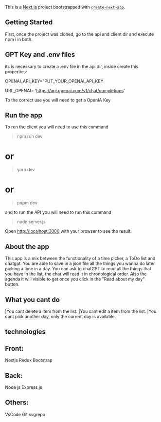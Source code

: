 This is a [Next.js](https://nextjs.org/) project bootstrapped with [`create-next-app`](https://github.com/vercel/next.js/tree/canary/packages/create-next-app).

## Getting Started

First, once the project was cloned, go to the api and client dir and execute npm i in both.

## GPT Key and .env files

its is necessary to create a .env file in the api dir, inside create this properties:

OPENAI_API_KEY="PUT_YOUR_OPENAI_API_KEY

URL_OPENAI= 'https://api.openai.com/v1/chat/completions'

To the correct use you will need to get a OpenIA Key

## Run the app

To run the client you will need to use this command

> npm run dev

# or

> yarn dev

# or

> pnpm dev

and to run the API you will need to run this command

> node server.js

Open [http://localhost:3000](http://localhost:3000) with your browser to see the result.

## About the app

This app is a mix between the functionality of a time picker, a ToDo list and chatgpt.
You are able to save in a json file all the things you wanna do later picking a time in a day.
You can ask to chatGPT to read all the things that you have in the list, the chat will read it in chronological order.
Also the agenda it will visible to get once you click in the "Read about my day" button.

## What you cant do

|You cant delete a item from the list.
|You cant edit a item from the list.
|You cant pick another day, only the current day is available.

## technologies

## Front:

Nextjs
Redux
Bootstrap

## Back:

Node js
Express js

## Others:

VsCode
Git
svgrepo
